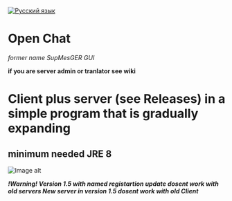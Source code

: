 [![Русский язык](https://img.shields.io/badge/lang-%D1%80%D1%83%D1%81-red?style=flat)]((https://github.com/Fedyk3212/Open-Chat/blob/228150aa8ff3b40c62c5f90b037d6cb7edae6936/logo.png))
# Open Chat
_former name SupMesGER GUI_

**if you are server admin or tranlator see wiki**

# Client plus server (see Releases) in a simple program that is gradually expanding
## minimum needed JRE 8

![Image alt](https://github.com/Fedyk3212/Open-Chat/blob/228150aa8ff3b40c62c5f90b037d6cb7edae6936/logo.png)

  ***!Warning!
   Version 1.5 with named registartion update dosent work with old servers
   New server in version 1.5 dosent work with old Client***

